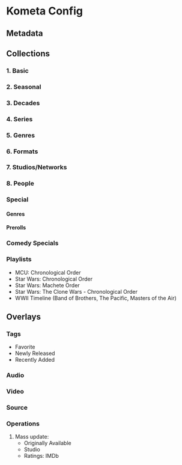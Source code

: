 # Kometa Config


## Metadata


## Collections

### 1. Basic

### 2. Seasonal

### 3. Decades

### 4. Series

### 5. Genres

### 6. Formats

### 7. Studios/Networks

### 8. People


### Special

#### Genres

#### Prerolls

### Comedy Specials


### Playlists
- MCU: Chronological Order
- Star Wars: Chronological Order
- Star Wars: Machete Order
- Star Wars: The Clone Wars - Chronological Order
- WWII Timeline (Band of Brothers, The Pacific, Masters of the Air)


## Overlays

### Tags
- Favorite
- Newly Released
- Recently Added

### Audio

### Video

### Source


### Operations
1. Mass update:
    - Originally Available
    - Studio
    - Ratings: IMDb

